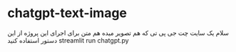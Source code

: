 # chatgpt-text-image
سلام  یک سایت چت جی پی تی که هم تصویر میده هم متن برای اجرای این پروژه از این دستور استفاده کنید   streamlit run chatgpt.py 
